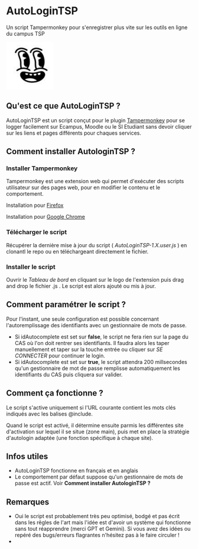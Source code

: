 

# AutoLoginTSP

Un script Tampermonkey pour s'enregistrer plus vite sur les outils en ligne du campus TSP


![alt text](logo.png)


## Qu'est ce que AutoLoginTSP ?

AutoLoginTSP est un script conçut pour le plugin [Tampermonkey](https://www.tampermonkey.net/) pour se logger facilement sur Ecampus, Moodle ou le SI Etudiant sans devoir cliquer sur les liens et pages différents pour chaques services.


## Comment installer AutologinTSP ?
### Installer Tampermonkey 
Tampermonkey est une extension web qui permet d'exécuter des scripts utilisateur sur des pages web, pour en modifier le contenu et le comportement. 

Installation pour [Firefox](https://addons.mozilla.org/en-US/firefox/addon/tampermonkey/)

Installation pour [Google Chrome](https://addons.mozilla.org/en-US/firefox/addon/tampermonkey/)

### Télécharger le script
Récupérer la dernière mise à jour du script ( *AutoLoginTSP-1.X.user.js* ) en clonantl le repo ou en téléchargeant directement le fichier.

### Installer le script
Ouvrir le *Tableau de bord* en cliquant sur le logo de l'extension puis drag and drop le fichier .js . Le script est alors ajouté ou mis à jour. 

## Comment paramétrer le script ?
Pour l'instant, une seule configuration est possible concernant l'autoremplissage des identifiants avec un gestionnaire de mots de passe.

- Si idAutocomplete est set sur **false**, le script ne fera rien sur la page du CAS où l'on doit rentrer ses identifiants. Il faudra alors les taper manuellement et taper sur la touche entrée ou cliquer sur *SE CONNECTER* pour continuer le login.
- Si idAutocomplete est set sur **true**, le script attendra 200 millsecondes qu'un gestionnaire de mot de passe remplisse automatiquement les identifiants du CAS puis cliquera sur valider.

## Comment ça fonctionne ?
Le script s'active uniquement si l'URL courante contient les mots clés indiqués avec les balises @include. 

Quand le script est activé, il détermine ensuite parmis les différentes site d'activation sur lequel il se situe (zone main), puis met en place la stratégie d'autologin adaptée (une fonction spécifique à chaque site).

## Infos utiles

- AutoLoginTSP fonctionne en français et en anglais
- Le comportement par défaut suppose qu'un gestionnaire de mots de passe est actif. Voir **Comment installer AutologinTSP ?**

## Remarques

- Oui le script est probablement très peu optimisé, bodgé et pas écrit dans les rêgles de l'art mais l'idée est d'avoir un système qui fonctionne sans tout réapprendre (merci GPT et Gemini). Si vous avez des idées ou repéré des bugs/erreurs flagrantes n'hésitez pas à le faire circuler !
- 
